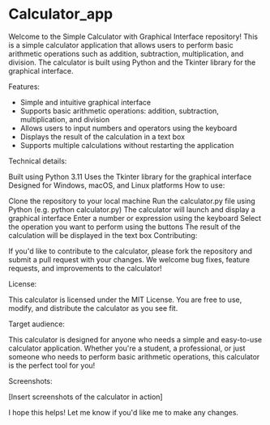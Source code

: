 # Calculator_app
Welcome to the Simple Calculator with Graphical Interface repository! This is a simple calculator application that allows users to perform basic arithmetic operations such as addition, subtraction, multiplication, and division. The calculator is built using Python and the Tkinter library for the graphical interface.

Features:

* Simple and intuitive graphical interface
* Supports basic arithmetic operations: addition, subtraction, multiplication, and division
* Allows users to input numbers and operators using the keyboard
* Displays the result of the calculation in a text box
* Supports multiple calculations without restarting the application

Technical details:

Built using Python 3.11
Uses the Tkinter library for the graphical interface
Designed for Windows, macOS, and Linux platforms
How to use:

Clone the repository to your local machine
Run the calculator.py file using Python (e.g. python calculator.py)
The calculator will launch and display a graphical interface
Enter a number or expression using the keyboard
Select the operation you want to perform using the buttons
The result of the calculation will be displayed in the text box
Contributing:

If you'd like to contribute to the calculator, please fork the repository and submit a pull request with your changes. We welcome bug fixes, feature requests, and improvements to the calculator!

License:

This calculator is licensed under the MIT License. You are free to use, modify, and distribute the calculator as you see fit.

Target audience:

This calculator is designed for anyone who needs a simple and easy-to-use calculator application. Whether you're a student, a professional, or just someone who needs to perform basic arithmetic operations, this calculator is the perfect tool for you!

Screenshots:

[Insert screenshots of the calculator in action]

I hope this helps! Let me know if you'd like me to make any changes.

